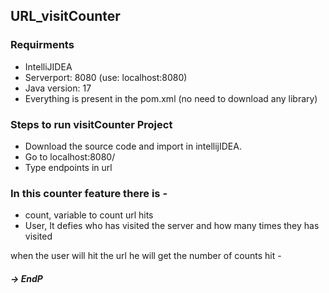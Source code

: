 ## URL_visitCounter
### Requirments
* IntelliJIDEA
* Serverport: 8080 (use: localhost:8080)
* Java version: 17
* Everything is present in the pom.xml (no need to download any library)
### Steps to run visitCounter Project
* Download the source code and import in intellijIDEA.
* Go to localhost:8080/
* Type endpoints in url

### In this counter feature there is -
* count, variable to count url hits
* User, It defies who has visited the server and how many times they has visited 

when the user will hit the url he will get the number of counts hit -
##### -> EndP